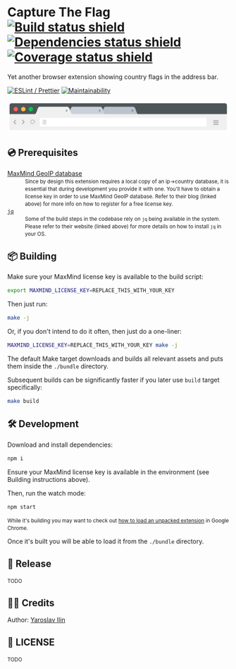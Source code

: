 # Capture The Flag [![Build status shield](https://travis-ci.com/nilfalse/ctf.svg?branch=main)](https://travis-ci.com/nilfalse/ctf) [![Dependencies status shield](https://badges.depfu.com/badges/c5efc2f68546b6c7cc2a0b1c896b2cd6/overview.svg)](https://depfu.com/github/nilfalse/ctf) [![Coverage status shield](https://coveralls.io/repos/github/nilfalse/ctf/badge.svg)](https://coveralls.io/github/nilfalse/ctf)

Yet another browser extension showing country flags in the address bar.

[![ESLint / Prettier](https://github.com/nilfalse/ctf/workflows/Lint/badge.svg)](https://github.com/nilfalse/ctf/actions?query=workflow%3ALint)
[![Maintainability](https://api.codeclimate.com/v1/badges/c81669d71480f9f1cac6/maintainability)](https://codeclimate.com/github/nilfalse/ctf)

[![Browser address bar demo illustration](./artwork/omnibox.svg)](https://nilfalse.com/addons/ctf)

## 💿 Prerequisites

<dl>
    <dt>
        <a href="https://blog.maxmind.com/2019/12/18/significant-changes-to-accessing-and-using-geolite2-databases/">MaxMind GeoIP database</a>
    </dt>
    <dd>
        <small>
            Since by design this extension requires a local copy of an ip→country database, it is essential that during development you provide it with one.
            You'll have to obtain a license key in order to use MaxMind GeoIP database.
            Refer to their blog (linked above) for more info on how to register for a free license key.
        </small>
    </dd>
    <dt>
        <a href="https://stedolan.github.io/jq/download/"><code>jq</code></a>
    </dt>
    <dd>
        <small>
            Some of the build steps in the codebase rely on <code>jq</code> being available in the system.
            Please refer to their website (linked above) for more details on how to install <code>jq</code> in your OS.
        </small>
    </dd>
</dl>

## 📦 Building

Make sure your MaxMind license key is available to the build script:

```sh
export MAXMIND_LICENSE_KEY=REPLACE_THIS_WITH_YOUR_KEY
```

Then just run:

```sh
make -j
```

Or, if you don't intend to do it often, then just do a one-liner:

```sh
MAXMIND_LICENSE_KEY=REPLACE_THIS_WITH_YOUR_KEY make -j
```

The default Make target downloads and builds all relevant assets and puts them inside the `./bundle` directory.

Subsequent builds can be significantly faster if you later use `build` target specifically:

```sh
make build
```

## 🛠️ Development

Download and install dependencies:

```sh
npm i
```

Ensure your MaxMind license key is available in the environment (see Building instructions above).

Then, run the watch mode:

```sh
npm start
```

<small>While it's building you may want to check out [how to load an unpacked extension](https://developer.chrome.com/extensions/faq#faq-dev-01) in Google Chrome.</small>

Once it's built you will be able to load it from the `./bundle` directory.

## 🎁 Release

<small>TODO</small>

## 👨‍💻 Credits

Author: [Yaroslav Ilin](https://ilin.dk)

## 📄 LICENSE

<small>TODO</small>
